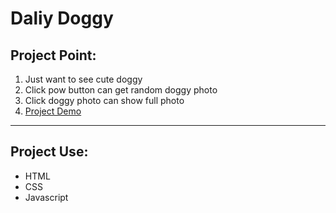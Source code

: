 # Daliy Doggy

## Project Point:

1. Just want to see cute doggy
2. Click pow button can get random doggy photo
3. Click doggy photo can show full photo
4. [Project Demo](https://day-project.zkhsin.now.sh/Daliy%20Doggy/)

---

## Project Use:

- HTML
- CSS
- Javascript
